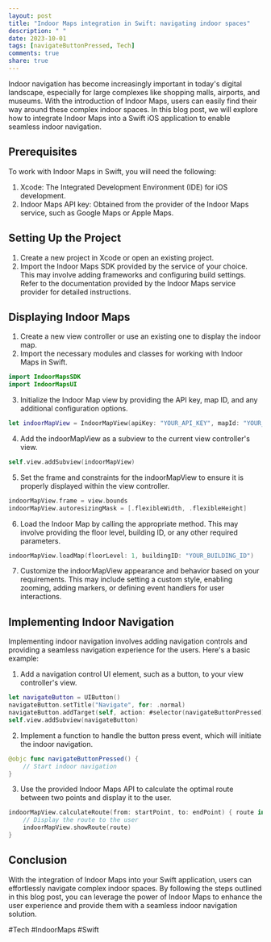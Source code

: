 ```yaml
---
layout: post
title: "Indoor Maps integration in Swift: navigating indoor spaces"
description: " "
date: 2023-10-01
tags: [navigateButtonPressed, Tech]
comments: true
share: true
---
```


Indoor navigation has become increasingly important in today's digital landscape, especially for large complexes like shopping malls, airports, and museums. With the introduction of Indoor Maps, users can easily find their way around these complex indoor spaces. In this blog post, we will explore how to integrate Indoor Maps into a Swift iOS application to enable seamless indoor navigation.

## Prerequisites

To work with Indoor Maps in Swift, you will need the following:

1. Xcode: The Integrated Development Environment (IDE) for iOS development.
2. Indoor Maps API key: Obtained from the provider of the Indoor Maps service, such as Google Maps or Apple Maps.

## Setting Up the Project

1. Create a new project in Xcode or open an existing project.
2. Import the Indoor Maps SDK provided by the service of your choice. This may involve adding frameworks and configuring build settings. Refer to the documentation provided by the Indoor Maps service provider for detailed instructions.

## Displaying Indoor Maps

1. Create a new view controller or use an existing one to display the indoor map.
2. Import the necessary modules and classes for working with Indoor Maps in Swift.

```swift
import IndoorMapsSDK
import IndoorMapsUI
```

3. Initialize the Indoor Map view by providing the API key, map ID, and any additional configuration options.

```swift
let indoorMapView = IndoorMapView(apiKey: "YOUR_API_KEY", mapId: "YOUR_MAP_ID")
```

4. Add the indoorMapView as a subview to the current view controller's view.

```swift
self.view.addSubview(indoorMapView)
```

5. Set the frame and constraints for the indoorMapView to ensure it is properly displayed within the view controller.

```swift
indoorMapView.frame = view.bounds
indoorMapView.autoresizingMask = [.flexibleWidth, .flexibleHeight]
```

6. Load the Indoor Map by calling the appropriate method. This may involve providing the floor level, building ID, or any other required parameters.

```swift
indoorMapView.loadMap(floorLevel: 1, buildingID: "YOUR_BUILDING_ID")
```

7. Customize the indoorMapView appearance and behavior based on your requirements. This may include setting a custom style, enabling zooming, adding markers, or defining event handlers for user interactions.

## Implementing Indoor Navigation

Implementing indoor navigation involves adding navigation controls and providing a seamless navigation experience for the users. Here's a basic example:

1. Add a navigation control UI element, such as a button, to your view controller's view.

```swift
let navigateButton = UIButton()
navigateButton.setTitle("Navigate", for: .normal)
navigateButton.addTarget(self, action: #selector(navigateButtonPressed), for: .touchUpInside)
self.view.addSubview(navigateButton)
```

2. Implement a function to handle the button press event, which will initiate the indoor navigation.

```swift
@objc func navigateButtonPressed() {
    // Start indoor navigation
}
```

3. Use the provided Indoor Maps API to calculate the optimal route between two points and display it to the user.

```swift
indoorMapView.calculateRoute(from: startPoint, to: endPoint) { route in
    // Display the route to the user
    indoorMapView.showRoute(route)
}
```

## Conclusion

With the integration of Indoor Maps into your Swift application, users can effortlessly navigate complex indoor spaces. By following the steps outlined in this blog post, you can leverage the power of Indoor Maps to enhance the user experience and provide them with a seamless indoor navigation solution.

#Tech #IndoorMaps #Swift